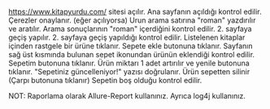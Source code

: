 https://www.kitapyurdu.com/ sitesi açılır.
Ana sayfanın açıldığı kontrol edilir.
Çerezler onaylanır. (eğer açılıyorsa)
Urun arama satırına "roman" yazdırılır ve aratılır.
Arama sonuçlarının "roman" içerdiğini  kontrol edilir. 
2. sayfaya geçiş yapılır.
2. sayfaya geçiş yapıldığı kontrol edilir.
Listelenen kitaplar içinden rastgele bir ürüne tıklanır. 
Sepete ekle butonuna tıklanır.
Sayfanın sağ üst kısmında bulunan sepet ikonundan ürünün eklendiği kontrol edilir.
Sepetim butonuna tıklanır.
Ürün miktarı 1 adet artırılır ve yenile butonuna tıklanır.
"Sepetiniz güncelleniyor!" yazısı doğrulanır.
Ürün sepetten silinir (Çarpı butonuna tıklanır)
Sepetin boş olduğu kontrol edilir.

NOT: Raporlama olarak Allure-Report kullanınız.
     Ayrıca log4j kullanınız.
